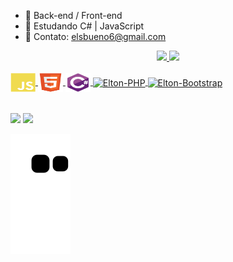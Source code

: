 - 🔭 Back-end / Front-end
- 🌱 Estudando C# | JavaScript 
- 👯 Contato: elsbueno6@gmail.com

<div align="center">
  <a href="https://github.com/EltonBueno">
  <img height="180em" src="https://github-readme-stats-git-masterrstaa-rickstaa.vercel.app/api?username=EltonBueno&show_icons=true&theme=dark&include_all_commits=true&count_private=true"/>
  <img height="180em" src="https://github-readme-stats-git-masterrstaa-rickstaa.vercel.app/api/top-langs/?username=EltonBueno&layout=compact&langs_count=7&theme=dark"/>
</div>
  
<div style="display: inline_block"><br>
  <img align="center" alt="Elton-Js" height="30" width="40" src="https://raw.githubusercontent.com/devicons/devicon/master/icons/javascript/javascript-plain.svg">
  <img align="center" alt="Elton-HTML" height="30" width="40" src="https://raw.githubusercontent.com/devicons/devicon/master/icons/html5/html5-original.svg">
  <img align="center" alt="Elton-Csharp" height="30" width="40" src="https://raw.githubusercontent.com/devicons/devicon/master/icons/csharp/csharp-original.svg">
  <img align="center" alt="Elton-PHP" height="30" width="40" src="https://raw.githubusercontent.com/jmnote/z-icons/master/svg/php.svg">
  <img align="center" alt="Elton-Bootstrap" height="30" width="40" src="https://raw.githubusercontent.com/jmnote/z-icons/bd73f8f803467f185ffd94f4fc7c24ce931eb926/svg/bootstrap.svg">
  
</div>
  
  <br>
  <br>

 <div> 
  <a href = "mailto:elsbueno6@gmail.com"><img src="https://img.shields.io/badge/-Gmail-%23333?style=for-the-badge&logo=gmail&logoColor=white" target="_blank"></a>
  <a href="https://www.linkedin.com/in/eltonbueno/" target="_blank"><img src="https://img.shields.io/badge/-LinkedIn-%230077B5?style=for-the-badge&logo=linkedin&logoColor=white" target="_blank"></a> 

  ![Snake animation](https://github.com/rafaballerini/rafaballerini/blob/output/github-contribution-grid-snake.svg)
 
</div>
